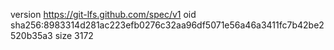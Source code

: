 version https://git-lfs.github.com/spec/v1
oid sha256:8983314d281ac223efb0276c32aa96df5071e56a46a3411fc7b42be2520b35a3
size 3172

